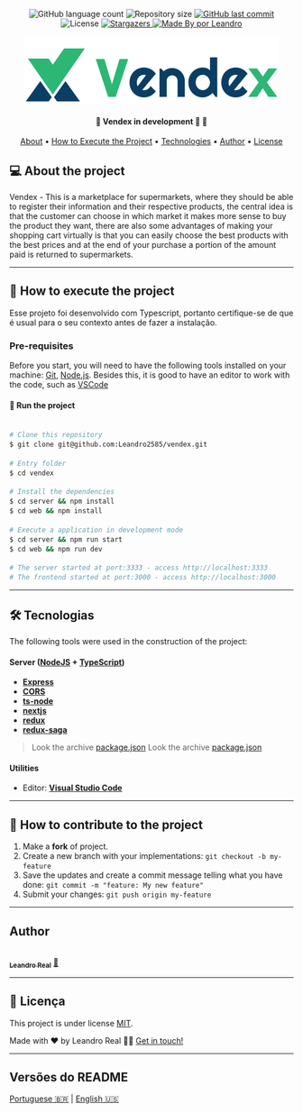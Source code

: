 <p align="center">
  <img alt="GitHub language count" src="https://img.shields.io/github/languages/count/Leandro2585/vendex?color=%2304D361">

  <img alt="Repository size" src="https://img.shields.io/github/repo-size/Leandro2585/vendex">

  <a href="https://github.com/Leandro2585/template-server/commits/master">
    <img alt="GitHub last commit" src="https://img.shields.io/github/last-commit/Leandro2585/vendex">
  </a>

   <img alt="License" src="https://img.shields.io/badge/license-MIT-brightgreen">
   <a href="https://github.com/Leandro2585/vendex/stargazers">
    <img alt="Stargazers" src="https://img.shields.io/github/stars/Leandro2585/vendex?style=social">
  </a>

  <a href="https://github.com.br/Leandro2585">
    <img alt="Made By por Leandro" src="https://img.shields.io/badge/made%20by-Leandro-%237519C1">
  </a>  

</p>
<p align="center">
	<img src="./web/public/logo-full.svg"/>
</p>

<h4 align="center">
	🚧  Vendex in development 🚀 🚧
</h4>

<p align="center">
 <a href="#-about-the-project">About</a> •
 <a href="#-how-to-execute-the-project">How to Execute the Project</a> •
 <a href="#-technologies">Technologies</a> •  
 <a href="#-author">Author</a> •
 <a href="#user-content--licença">License</a>
</p>


## 💻 About the project

Vendex - This is a marketplace for supermarkets, where they should be able to register their information and their respective products, the central idea is that the customer can choose in which market it makes more sense to buy the product they want, there are also some advantages of making your shopping cart virtually is that you can easily choose the best products with the best prices and at the end of your purchase a portion of the amount paid is returned to supermarkets.

---

## 🚀 How to execute the project

Esse projeto foi desenvolvido com Typescript, portanto certifique-se de que é usual para o seu contexto antes de fazer a instalação.

### Pre-requisites

Before you start, you will need to have the following tools installed on your machine:
[Git](https://git-scm.com), [Node.js](https://nodejs.org/en/).
Besides this, it is good to have an editor to work with the code, such as [VSCode](https://code.visualstudio.com/)

#### 🎲 Run the project

```bash

# Clone this repository
$ git clone git@github.com:Leandro2585/vendex.git

# Entry folder
$ cd vendex

# Install the dependencies
$ cd server && npm install
$ cd web && npm install

# Execute a application in development mode
$ cd server && npm run start
$ cd web && npm run dev

# The server started at port:3333 - access http://localhost:3333
# The frontend started at port:3000 - access http://localhost:3000

```

---

## 🛠 Tecnologias

The following tools were used in the construction of the project:

#### [](https://github.com/Leandro2585/Ecoleta#server-nodejs--typescript)**Server**  ([NodeJS](https://nodejs.org/en/)  +  [TypeScript](https://www.typescriptlang.org/))

-   **[Express](https://expressjs.com/)**
-   **[CORS](https://expressjs.com/en/resources/middleware/cors.html)**
-   **[ts-node](https://github.com/TypeStrong/ts-node)**
-   **[nextjs](https://nextjs.org)**
-   **[redux](https://redux.js.org)**
-   **[redux-saga](https://redux.js.org)**

> Look the archive [package.json](https://github.com/Leandro2585/vendex/blob/master/server/package.json)
> Look the archive [package.json](https://github.com/Leandro2585/vendex/blob/master/web/package.json)


#### [](https://github.com/Leandro2585/Vendex#utilit%C3%A1rios)**Utilities**

-   Editor:  **[Visual Studio Code](https://code.visualstudio.com/)**

---


## 💪 How to contribute to the project

1. Make a **fork** of project.
2. Create a new branch with your implementations: `git checkout -b my-feature`
3. Save the updates and create a commit message telling what you have done: `git commit -m "feature: My new feature"`
4. Submit your changes: `git push origin my-feature`

---

##  Author

<a href="https://github.com/Leandro2585">
 <img style="border-radius: 50%;" src="https://avatars3.githubusercontent.com/u/49343139?s=460&u=56b59618079de8c4b47b717841307605c4eb74f8&v=4" width="100px;" alt=""/>
 <br />
 <sub><b>Leandro Real</b></sub></a> <a href="https://github.com/Leandro2585" title="Leandro">🚀</a>
 <br />

---

## 📝 Licença

This project is under license [MIT](./LICENSE).

Made with ❤️ by Leandro Real 👋🏽 [Get in touch!](https://www.linkedin.com/in/leandro-r-434b811a5/)

---

##  Versões do README

[Portuguese 🇧🇷](./README-pt.md)  |  [English 🇺🇸](./README.md)
